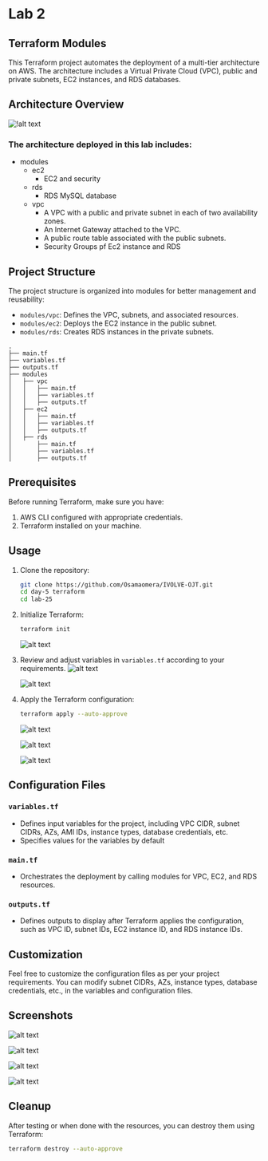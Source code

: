 # Lab 2
## Terraform Modules

This Terraform project automates the deployment of a multi-tier architecture on AWS. The architecture includes a Virtual Private Cloud (VPC), public and private subnets, EC2 instances, and RDS databases.

## Architecture Overview
![!alt text](screenshots/lab-25.drawio.svg)

### The architecture deployed in this lab includes:
- modules
    - ec2
        - EC2 and security
    - rds
        - RDS MySQL database
    - vpc 
        - A VPC with a public and private subnet in each of two availability zones.
        - An Internet Gateway attached to the VPC.
        - A public route table associated with the public subnets.
        - Security Groups pf Ec2 instance and RDS

## Project Structure

The project structure is organized into modules for better management and reusability:

- `modules/vpc`: Defines the VPC, subnets, and associated resources.
- `modules/ec2`: Deploys the EC2 instance in the public subnet.
- `modules/rds`: Creates RDS instances in the private subnets.
```
.
├── main.tf
├── variables.tf
├── outputs.tf
├── modules
│   ├── vpc
│   │   ├── main.tf
│   │   ├── variables.tf
│   │   ├── outputs.tf
│   ├── ec2
│   │   ├── main.tf
│   │   ├── variables.tf
│   │   ├── outputs.tf
│   ├── rds
│       ├── main.tf
│       ├── variables.tf
│       ├── outputs.tf
```

## Prerequisites

Before running Terraform, make sure you have:

1. AWS CLI configured with appropriate credentials.
2. Terraform installed on your machine.

## Usage

1. Clone the repository:

   ```bash
   git clone https://github.com/Osamaomera/IVOLVE-OJT.git
   cd day-5 terraform
   cd lab-25
   ```

2. Initialize Terraform:

   ```bash
   terraform init
   ```
   ![alt text](screenshots/lab-25-init.png)

3. Review and adjust variables in `variables.tf` according to your requirements.
   ![alt text](screenshots/lab-25-plan1.png)

   ![alt text](screenshots/lab-25-plan2.png)
4. Apply the Terraform configuration:

   ```bash
   terraform apply --auto-approve
   ```
   ![alt text](screenshots/lab-25-apply1.png)

   ![alt text](screenshots/lab-25-apply2.png)   

   ![alt text](screenshots/lab-25-apply3.png)

## Configuration Files

### `variables.tf`

- Defines input variables for the project, including VPC CIDR, subnet CIDRs, AZs, AMI IDs, instance types, database credentials, etc.
- Specifies values for the variables by default

### `main.tf`

- Orchestrates the deployment by calling modules for VPC, EC2, and RDS resources.

### `outputs.tf`

- Defines outputs to display after Terraform applies the configuration, such as VPC ID, subnet IDs, EC2 instance ID, and RDS instance IDs.

## Customization

Feel free to customize the configuration files as per your project requirements. You can modify subnet CIDRs, AZs, instance types, database credentials, etc., in the variables and configuration files.

## Screenshots

   ![alt text](screenshots/lab-25-subnets.png)

   ![alt text](screenshots/lab-25-rt.png)

   ![alt text](screenshots/lab-25-igw.png)

   ![alt text](screenshots/lab-25-rds.png)
## Cleanup

After testing or when done with the resources, you can destroy them using Terraform:

```bash
terraform destroy --auto-approve
```


